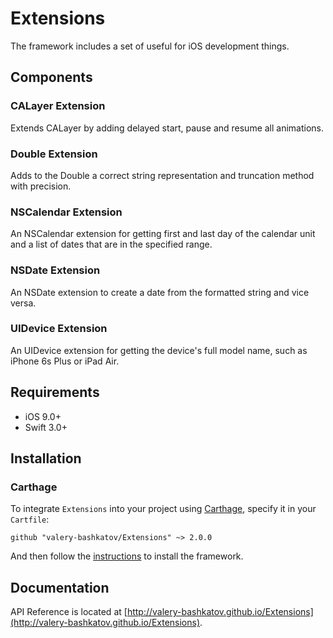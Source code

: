 # Extensions
The framework includes a set of useful for iOS development things.

## Components
### CALayer Extension
Extends CALayer by adding delayed start, pause and resume all animations.

### Double Extension
Adds to the Double a correct string representation and truncation method with precision.

### NSCalendar Extension
An NSCalendar extension for getting first and last day of the calendar unit and a list of dates that are in the specified range.

### NSDate Extension
An NSDate extension to create a date from the formatted string and vice versa.

### UIDevice Extension
An UIDevice extension for getting the device's full model name, such as iPhone 6s Plus or iPad Air.

## Requirements
- iOS 9.0+
- Swift 3.0+

## Installation
### Carthage
To integrate `Extensions` into your project using [Carthage](https://github.com/Carthage/Carthage), specify it in your `Cartfile`:

```
github "valery-bashkatov/Extensions" ~> 2.0.0
```
And then follow the [instructions](https://github.com/Carthage/Carthage#if-youre-building-for-ios-tvos-or-watchos) to install the framework.

## Documentation
API Reference is located at [http://valery-bashkatov.github.io/Extensions](http://valery-bashkatov.github.io/Extensions).